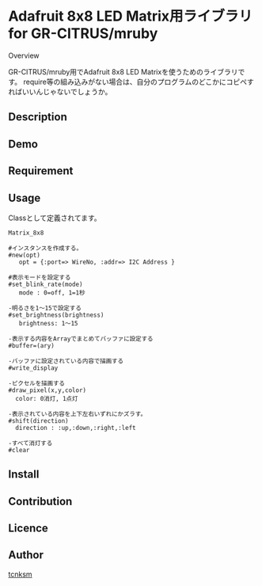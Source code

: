 Adafruit 8x8 LED Matrix用ライブラリ for GR-CITRUS/mruby
====

Overview

GR-CITRUS/mruby用でAdafruit 8x8 LED Matrixを使うためのライブラリです。
require等の組み込みがない場合は、自分のプログラムのどこかにコピペすればいいんじゃないでしょうか。

## Description

## Demo

## Requirement

## Usage

Classとして定義されてます。
```
Matrix_8x8

#インスタンスを作成する。
#new(opt)
   opt = {:port=> WireNo, :addr=> I2C Address }

#表示モードを設定する
#set_blink_rate(mode)
   mode : 0=off, 1=1秒

-明るさを1〜15で設定する
#set_brightness(brightness)
   brightness: 1〜15

-表示する内容をArrayでまとめてバッファに設定する
#buffer=(ary)

-バッファに設定されている内容で描画する
#write_display

-ピクセルを描画する
#draw_pixel(x,y,color)
  color: 0消灯, 1点灯

-表示されている内容を上下左右いずれにかズラす。
#shift(direction)
  direction : :up,:down,:right,:left

-すべて消灯する
#clear

```


## Install

## Contribution

## Licence


## Author

[tcnksm](https://github.com/paichi81)
